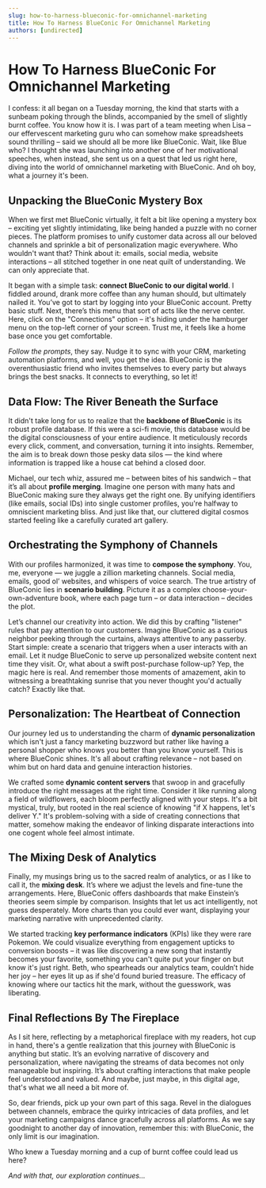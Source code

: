 ```yaml
---
slug: how-to-harness-blueconic-for-omnichannel-marketing
title: How To Harness BlueConic For Omnichannel Marketing
authors: [undirected]
---
```



# How To Harness BlueConic For Omnichannel Marketing

I confess: it all began on a Tuesday morning, the kind that starts with a sunbeam poking through the blinds, accompanied by the smell of slightly burnt coffee. You know how it is. I was part of a team meeting when Lisa – our effervescent marketing guru who can somehow make spreadsheets sound thrilling – said we should all be more like BlueConic. Wait, like Blue who? I thought she was launching into another one of her motivational speeches, when instead, she sent us on a quest that led us right here, diving into the world of omnichannel marketing with BlueConic. And oh boy, what a journey it's been.

## Unpacking the BlueConic Mystery Box

When we first met BlueConic virtually, it felt a bit like opening a mystery box – exciting yet slightly intimidating, like being handed a puzzle with no corner pieces. The platform promises to unify customer data across all our beloved channels and sprinkle a bit of personalization magic everywhere. Who wouldn't want that? Think about it: emails, social media, website interactions – all stitched together in one neat quilt of understanding. We can only appreciate that.

It began with a simple task: **connect BlueConic to our digital world**. I fiddled around, drank more coffee than any human should, but ultimately nailed it. You’ve got to start by logging into your BlueConic account. Pretty basic stuff. Next, there’s this menu that sort of acts like the nerve center. Here, click on the "Connections" option – it's hiding under the hamburger menu on the top-left corner of your screen. Trust me, it feels like a home base once you get comfortable.

_Follow the prompts_, they say. Nudge it to sync with your CRM, marketing automation platforms, and well, you get the idea. BlueConic is the overenthusiastic friend who invites themselves to every party but always brings the best snacks. It connects to everything, so let it!

## Data Flow: The River Beneath the Surface

It didn't take long for us to realize that the **backbone of BlueConic** is its robust profile database. If this were a sci-fi movie, this database would be the digital consciousness of your entire audience. It meticulously records every click, comment, and conversation, turning it into insights. Remember, the aim is to break down those pesky data silos — the kind where information is trapped like a house cat behind a closed door.

Michael, our tech whiz, assured me – between bites of his sandwich – that it’s all about **profile merging**. Imagine one person with many hats and BlueConic making sure they always get the right one. By unifying identifiers (like emails, social IDs) into single customer profiles, you're halfway to omniscient marketing bliss. And just like that, our cluttered digital cosmos started feeling like a carefully curated art gallery.

## Orchestrating the Symphony of Channels

With our profiles harmonized, it was time to **compose the symphony**. You, me, everyone — we juggle a zillion marketing channels. Social media, emails, good ol’ websites, and whispers of voice search. The true artistry of BlueConic lies in **scenario building**. Picture it as a complex choose-your-own-adventure book, where each page turn – or data interaction – decides the plot.

Let’s channel our creativity into action. We did this by crafting "listener" rules that pay attention to our customers. Imagine BlueConic as a curious neighbor peeking through the curtains, always attentive to any passerby. Start simple: create a scenario that triggers when a user interacts with an email. Let it nudge BlueConic to serve up personalized website content next time they visit. Or, what about a swift post-purchase follow-up? Yep, the magic here is real. And remember those moments of amazement, akin to witnessing a breathtaking sunrise that you never thought you'd actually catch? Exactly like that.

## Personalization: The Heartbeat of Connection

Our journey led us to understanding the charm of **dynamic personalization** which isn't just a fancy marketing buzzword but rather like having a personal shopper who knows you better than you know yourself. This is where BlueConic shines. It's all about crafting relevance – not based on whim but on hard data and genuine interaction histories.

We crafted some **dynamic content servers** that swoop in and gracefully introduce the right messages at the right time. Consider it like running along a field of wildflowers, each bloom perfectly aligned with your steps. It's a bit mystical, truly, but rooted in the real science of knowing "if X happens, let's deliver Y." It's problem-solving with a side of creating connections that matter, somehow making the endeavor of linking disparate interactions into one cogent whole feel almost intimate.

## The Mixing Desk of Analytics

Finally, my musings bring us to the sacred realm of analytics, or as I like to call it, the **mixing desk**. It’s where we adjust the levels and fine-tune the arrangements. Here, BlueConic offers dashboards that make Einstein’s theories seem simple by comparison. Insights that let us act intelligently, not guess desperately. More charts than you could ever want, displaying your marketing narrative with unprecedented clarity.

We started tracking **key performance indicators** (KPIs) like they were rare Pokemon. We could visualize everything from engagement upticks to conversion boosts – it was like discovering a new song that instantly becomes your favorite, something you can't quite put your finger on but know it's just right. Beth, who spearheads our analytics team, couldn’t hide her joy – her eyes lit up as if she'd found buried treasure. The efficacy of knowing where our tactics hit the mark, without the guesswork, was liberating.

## Final Reflections By The Fireplace

As I sit here, reflecting by a metaphorical fireplace with my readers, hot cup in hand, there's a gentle realization that this journey with BlueConic is anything but static. It’s an evolving narrative of discovery and personalization, where navigating the streams of data becomes not only manageable but inspiring. It’s about crafting interactions that make people feel understood and valued. And maybe, just maybe, in this digital age, that's what we all need a bit more of.

So, dear friends, pick up your own part of this saga. Revel in the dialogues between channels, embrace the quirky intricacies of data profiles, and let your marketing campaigns dance gracefully across all platforms. As we say goodnight to another day of innovation, remember this: with BlueConic, the only limit is our imagination. 

Who knew a Tuesday morning and a cup of burnt coffee could lead us here?

_And with that, our exploration continues..._